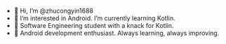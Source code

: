 - 👋 Hi, I’m @zhucongyin1688
- 👀 I’m interested in Android. I’m currently learning Kotlin.
- 🌱 Software Engineering student with a knack for Kotlin. 
- 💞️ Android development enthusiast. Always learning, always improving.
